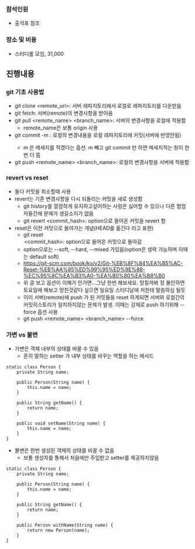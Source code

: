 ### 참석인원
- 출석표 참조

### 장소 및 비용
- 스터디룸 모임, 31,000

## 진행내용
### git 기초 사용법
- git clone <remote_url>: 서버 레파지토리에서 로컬로 레파지토리를 다운받음
- git fetch: 서버(remote)의 변경사항을 받아옴
- git pull <remote_name> <branch_name>: 서버의 변경사항을 로컬에 적용함
  - remote_name은 보통 origin 사용
- git commit -m <commit message>: 로컬의 변경내용을 로컬 레파지토리에 커밋(서버에 반영안됨)
  - m 은 메세지를 적겠다는 옵션. m 빼고 git commit 만 하면 메세지적는 창이 한번 더 뜸
- git push <remote_name> <branch_name>: 로컬의 변경사항을 서버에 적용함

### revert vs reset
- 둘다 커밋을 취소할때 사용
- revert는 기존 변경사항을 다시 되돌리는 커밋을 새로 생성함
  - git history를 깔끔하게 유지하고싶어하는 사람은 싫어할 수 있으나 다른 협업자들간에 문제가 생길소지가 없음
  - git revert <commit_hash>: option으로 들어온 커밋을 revert 함
- reset은 이전 커밋으로 돌아가는 개념(HEAD를 옮긴다 라고 표현)
  - git reset <option> <commit_hash>: option으로 들어온 커밋으로 돌아감
  - option으로는 --soft, --hard, --mixed 가있음(option은 생략 가능하며 이때는 default soft)
  - https://git-scm.com/book/ko/v2/Git-%EB%8F%84%EA%B5%AC-Reset-%EB%AA%85%ED%99%95%ED%9E%88-%EC%95%8C%EA%B3%A0-%EA%B0%80%EA%B8%B0
  - 위 글 보고 옵션이 이해가 안가면...그냥 한번 해보세요. 망칠까봐 정 불안하면 토요일에 해보고 망친것같다 싶으면 일요일 스터디날에 저한테 말씀하심 될듯
  - 이미 서버(remote)에 push 가 된 커밋들을 reset 하게되면 서버와 로컬간의 커밋히스토리가 일치하지않는 문제가 발생. 이때는 강제로 push 하기위해 --force 옵션 사용
  - git push <remote_name> <branch_name> --force

### 가변 vs 불변
- 가변은 객체 내부의 상태를 바꿀 수 있음
  - 흔히 말하는 setter 가 내부 상태를 바꾸는 역할을 하는 메서드
```
static class Person {                 
	private String name;              
                                      
	public Person(String name) {      
		this.name = name;             
	}                                 
                                      
	public String getName() {         
		return name;                  
	}                                 
                                      
	public void setName(String name) {
		this.name = name;             
	}                                 
}                                     
```
- 불변은 한번 생성된 객체의 상태를 바꿀 수 없음
  - 보통 생성자를 통해서 처음에만 주입받고 setter를 제공하지않음
```
static class Person {                     
	private String name;                  
                                          
	public Person(String name) {          
		this.name = name;                 
	}                                     
                                          
	public String getName() {             
		return name;                      
	}                                     
                                          
	public Person withName(String name) { 
		return new Person(name);          
	}                                     
}                                         
```
